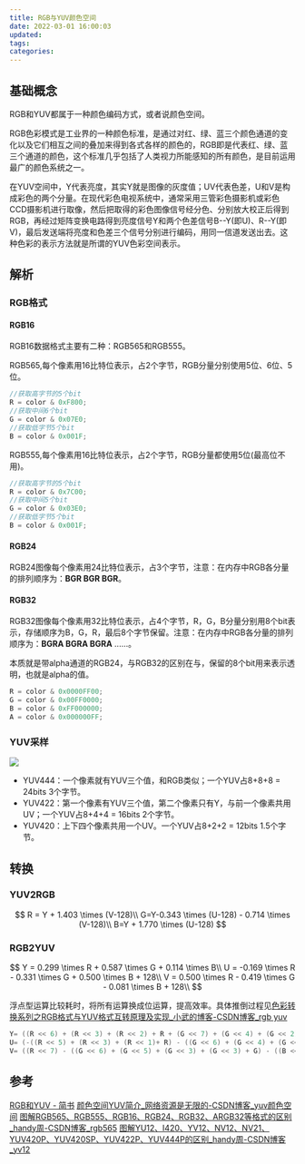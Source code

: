 ```yaml
---
title: RGB与YUV颜色空间
date: 2022-03-01 16:00:03
updated:
tags:
categories:
---
```


## 基础概念
RGB和YUV都属于一种颜色编码方式，或者说颜色空间。

RGB色彩模式是工业界的一种颜色标准，是通过对红、绿、蓝三个颜色通道的变化以及它们相互之间的叠加来得到各式各样的颜色的，RGB即是代表红、绿、蓝三个通道的颜色，这个标准几乎包括了人类视力所能感知的所有颜色，是目前运用最广的颜色系统之一。


在YUV空间中，Y代表亮度，其实Y就是图像的灰度值；UV代表色差，U和V是构成彩色的两个分量。在现代彩色电视系统中，通常采用三管彩色摄影机或彩色CCD摄影机进行取像，然后把取得的彩色图像信号经分色、分别放大校正后得到RGB，再经过矩阵变换电路得到亮度信号Y和两个色差信号B--Y(即U)、R--Y(即V)，最后发送端将亮度和色差三个信号分别进行编码，用同一信道发送出去。这种色彩的表示方法就是所谓的YUV色彩空间表示。

## 解析
### RGB格式
#### RGB16
RGB16数据格式主要有二种：RGB565和RGB555。

RGB565,每个像素用16比特位表示，占2个字节，RGB分量分别使用5位、6位、5位。

```C
//获取高字节的5个bit
R = color & 0xF800;
//获取中间6个bit
G = color & 0x07E0;
//获取低字节5个bit
B = color & 0x001F;
```

RGB555,每个像素用16比特位表示，占2个字节，RGB分量都使用5位(最高位不用)。
```C
//获取高字节的5个bit
R = color & 0x7C00;
//获取中间5个bit
G = color & 0x03E0;
//获取低字节5个bit
B = color & 0x001F;
```

#### RGB24
RGB24图像每个像素用24比特位表示，占3个字节，注意：在内存中RGB各分量的排列顺序为：**BGR BGR BGR**。

#### RGB32
RGB32图像每个像素用32比特位表示，占4个字节，R，G，B分量分别用8个bit表示，存储顺序为B，G，R，最后8个字节保留。注意：在内存中RGB各分量的排列顺序为：**BGRA BGRA BGRA** ......。

本质就是带alpha通道的RGB24，与RGB32的区别在与，保留的8个bit用来表示透明，也就是alpha的值。

```C
R = color & 0x0000FF00;
G = color & 0x00FF0000;
B = color & 0xFF000000;
A = color & 0x000000FF;
```

### YUV采样
![](https://gitee.com/dominic_z/markdown_picbed/raw/master/img/20220301170332.png)

- YUV444：一个像素就有YUV三个值，和RGB类似；一个YUV占8+8+8 = 24bits 3个字节。
- YUV422：第一个像素有YUV三个值，第二个像素只有Y，与前一个像素共用UV；一个YUV占8+4+4 = 16bits 2个字节。
- YUV420：上下四个像素共用一个UV。一个YUV占8+2+2 = 12bits 1.5个字节。
## 转换
### YUV2RGB
$$
R = Y + 1.403 \times (V-128)\\
G=Y-0.343 \times (U-128) - 0.714 \times (V-128)\\
B=Y + 1.770 \times (U-128)
$$

### RGB2YUV
$$
Y = 0.299 \times R + 0.587 \times G + 0.114 \times B\\
U = -0.169 \times R - 0.331 \times G + 0.500 \times B + 128\\
V = 0.500 \times R - 0.419 \times G - 0.081 \times B + 128\\
$$

浮点型运算比较耗时，将所有运算换成位运算，提高效率。具体推倒过程见[色彩转换系列之RGB格式与YUV格式互转原理及实现_小武的博客-CSDN博客_rgb yuv](https://blog.csdn.net/weixin_40647819/article/details/92619298)
```C
Y= ((R << 6) + (R << 3) + (R << 2) + R + (G << 7) + (G << 4) + (G << 2) + (G << 1) + (B << 4) + (B << 3) + (B << 2) + B) >> 8
U= (-((R << 5) + (R << 3) + (R << 1)+ R) - ((G << 6) + (G << 4) + (G << 2)+G) + (B << 7) + 32768) >> 8
V= ((R << 7) - ((G << 6) + (G << 5) + (G << 3) + (G << 3) + G) - ((B << 4) + (B << 2) + B) + 32768 )>> 8
```
## 参考
[RGB和YUV - 简书](https://www.jianshu.com/p/cd7e73005ac4)
[颜色空间YUV简介_网络资源是无限的-CSDN博客_yuv颜色空间](https://blog.csdn.net/fengbingchun/article/details/50216901)
[图解RGB565、RGB555、RGB16、RGB24、RGB32、ARGB32等格式的区别_handy周-CSDN博客_rgb565](https://blog.csdn.net/byhook/article/details/84262330)
[图解YU12、I420、YV12、NV12、NV21、YUV420P、YUV420SP、YUV422P、YUV444P的区别_handy周-CSDN博客_yv12](https://blog.csdn.net/byhook/article/details/84037338)